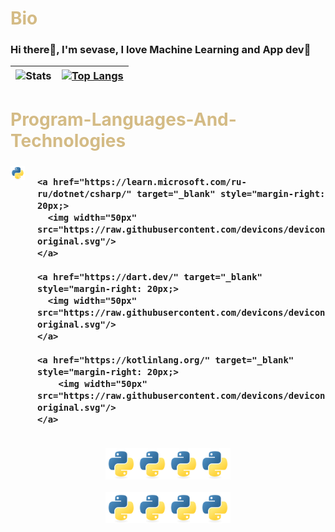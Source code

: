 <h1 style="color: rgb(212, 187, 133)">Bio<h3/>
Hi there👋, I'm sevase, I love Machine Learning and App dev🌱

<!--
**SeVaSe/SeVaSe** is a ✨ _special_ ✨ repository because its `README.md` (this file) appears on your GitHub profile.

Here are some ideas to get you started:

- 🔭 I’m currently working on ...
- 🌱 I’m currently learning ...
- 👯 I’m looking to collaborate on ...
- 🤔 I’m looking for help with ...
- 💬 Ask me about ...
- 📫 How to reach me: ...
- 😄 Pronouns: ...
- ⚡ Fun fact: ...
-->
  
  
  <!--Table Info-->
| ![Stats](https://github-readme-stats.vercel.app/api?username=SeVaSe&show_icons=true&count_private=true&theme=gotham&border_radius=30&include_all_commits=true) |  [![Top Langs](https://github-readme-stats.vercel.app/api/top-langs/?username=SeVaSe&layout=compact&theme=gotham&border_radius=30&hide=pascal,c,jupyter%20notebook)](https://github.com/SeVaSe?tab=repositories) |
|---|---|

  
  <!--Prog-Lang-And-Technologies-->
<h1 style="color: rgb(212, 187, 133)">Program-Languages-And-Technologies<h3/>
  
 
<div style="display: flex; flex-direction: row; justify-content: center; padding-bottom: 20px">
    <a href="https://www.python.org/" target="_blank" style="margin-right: 20px;">
        <img width="50px" src="https://raw.githubusercontent.com/devicons/devicon/master/icons/python/python-original.svg"/>
    </a>
  
    <a href="https://learn.microsoft.com/ru-ru/dotnet/csharp/" target="_blank" style="margin-right: 20px;>
      <img width="50px" src="https://raw.githubusercontent.com/devicons/devicon/master/icons/csharp/csharp-original.svg"/>
    </a>
  
    <a href="https://dart.dev/" target="_blank" style="margin-right: 20px;>
      <img width="50px" src="https://raw.githubusercontent.com/devicons/devicon/master/icons/dart/dart-original.svg"/>
    </a>
  
    <a href="https://kotlinlang.org/" target="_blank" style="margin-right: 20px;>
        <img width="50px" src="https://raw.githubusercontent.com/devicons/devicon/master/icons/kotlin/kotlin-original.svg"/>
    </a>
</div>

    
    
    

  
  <div style="display: flex; flex-direction: row; justify-content: center; padding-bottom: 20px">
    <img width="50px" src="https://raw.githubusercontent.com/devicons/devicon/master/icons/python/python-original.svg"/>
    <img width="50px" src="https://raw.githubusercontent.com/devicons/devicon/master/icons/python/python-original.svg"/>
    <img width="50px" src="https://raw.githubusercontent.com/devicons/devicon/master/icons/python/python-original.svg"/>
    <img width="50px" src="https://raw.githubusercontent.com/devicons/devicon/master/icons/python/python-original.svg"/>
  </div>
  
  <div style="display: flex; flex-direction: row; justify-content: center; padding-bottom: 20px">
    <img width="50px" src="https://raw.githubusercontent.com/devicons/devicon/master/icons/python/python-original.svg"/>
    <img width="50px" src="https://raw.githubusercontent.com/devicons/devicon/master/icons/python/python-original.svg"/>
    <img width="50px" src="https://raw.githubusercontent.com/devicons/devicon/master/icons/python/python-original.svg"/>
    <img width="50px" src="https://raw.githubusercontent.com/devicons/devicon/master/icons/python/python-original.svg"/>
  </div>



  


  
  
  
  
  
  
  
  
  
  
  
  
  
  
  
  
  
  
  
  
  
  
  
  
  
  
  
  
  
  
  
  
  
  
  
  
  
  
  
  
  
  
  
  
  
  
  
  
  
  
  
  
  
  
  
  
  
  
  
  
  
  
  
  
  
  
  
  
  
  
  
  
 
  
